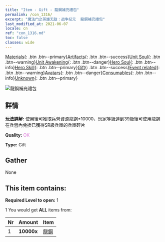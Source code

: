 ```yaml
---
title: "Item - Gift - 龍鋼補充禮包"
permalink: /con_1316/
excerpt: "魔法门之英雄无敌：战争纪元  龍鋼補充禮包"
last_modified_at: 2021-06-07
locale: cn
ref: "con_1316.md"
toc: false
classes: wide
---
```

 [Materials](/ItemsCN/){: .btn .btn--primary}[Artifacts](/ItemsCN/Artifacts/){: .btn .btn--success}[Unit Soul](/ItemsCN/UnitSoul/){: .btn .btn--warning}[Unit Awakening](/ItemsCN/UnitAwakening/){: .btn .btn--danger}[Hero Soul](/ItemsCN/HeroSoul/){: .btn .btn--info}[Hero Skill](/ItemsCN/HeroSkill/){: .btn .btn--primary}[Gift](/ItemsCN/Gift/){: .btn .btn--success}[Event related](/ItemsCN/Events/){: .btn .btn--warning}[Avatars](/ItemsCN/Avatars/){: .btn .btn--danger}[Consumables](/ItemsCN/Consumables/){: .btn .btn--info}[Unknown](/ItemsCN/Unknown/){: .btn .btn--primary}

 ![龍鋼補充禮包](/images/t/i_907004.png)

## 詳情
 **玩法詳解:** 使用後可獲取兵營資源龍鋼*10000，玩家等級達到39級後可使用龍鋼在兵營內兌換已獲得SR級兵團的兵團碎片

 **Quality:** <span style="color: #DA70D6">OK</span>

 **Type:** Gift

## Gather

  None

## This item contains:

 **Required Level to open:** 1

 1 You would get **ALL** items  from:

  | Nr | Amount |     Item    |
  |:---|:-------|:------------|
  | 1 |  **10000x** | [龍鋼](/cn/Items/con_880/) |  | 
